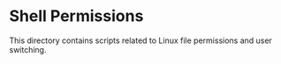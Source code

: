 # Shell Permissions
This directory contains scripts related to Linux file permissions and user switching.
